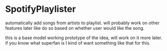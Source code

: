 # SpotifyPlaylister
automatically add songs from artists to playlist. will probably work on other features later like do so based on whether user would like the song.

this is a base model working prototype of the idea, will work on it more later. if you know what superfan is I kind of want something like that for this.
